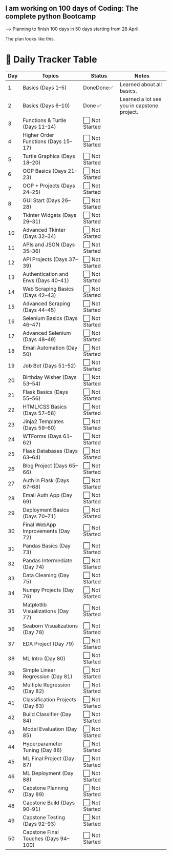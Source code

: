 ## I am working on 100 days of Coding: The complete python Bootcamp 

--> Planning to finish 100 days in 50 days starting from 28 April. 

The plan looks like this.

# 📅 Daily Tracker Table

| Day | Topics | Status | Notes |
| --- | --- | --- | --- |
| 1 | Basics (Days 1–5) | DoneDone✅ | Learned about all basics. |
| 2 | Basics (Days 6–10) | Done ✅ | Learned a lot see you in capstone project. |
| 3 | Functions & Turtle (Days 11–14) | ⬜ Not Started |  |
| 4 | Higher Order Functions (Days 15–17) | ⬜ Not Started |  |
| 5 | Turtle Graphics (Days 18–20) | ⬜ Not Started |  |
| 6 | OOP Basics (Days 21–23) | ⬜ Not Started |  |
| 7 | OOP + Projects (Days 24–25) | ⬜ Not Started |  |
| 8 | GUI Start (Days 26–28) | ⬜ Not Started |  |
| 9 | Tkinter Widgets (Days 29–31) | ⬜ Not Started |  |
| 10 | Advanced Tkinter (Days 32–34) | ⬜ Not Started |  |
| 11 | APIs and JSON (Days 35–36) | ⬜ Not Started |  |
| 12 | API Projects (Days 37–39) | ⬜ Not Started |  |
| 13 | Authentication and Envs (Days 40–41) | ⬜ Not Started |  |
| 14 | Web Scraping Basics (Days 42–43) | ⬜ Not Started |  |
| 15 | Advanced Scraping (Days 44–45) | ⬜ Not Started |  |
| 16 | Selenium Basics (Days 46–47) | ⬜ Not Started |  |
| 17 | Advanced Selenium (Days 48–49) | ⬜ Not Started |  |
| 18 | Email Automation (Day 50) | ⬜ Not Started |  |
| 19 | Job Bot (Days 51–52) | ⬜ Not Started |  |
| 20 | Birthday Wisher (Days 53–54) | ⬜ Not Started |  |
| 21 | Flask Basics (Days 55–56) | ⬜ Not Started |  |
| 22 | HTML/CSS Basics (Days 57–58) | ⬜ Not Started |  |
| 23 | Jinja2 Templates (Days 59–60) | ⬜ Not Started |  |
| 24 | WTForms (Days 61–62) | ⬜ Not Started |  |
| 25 | Flask Databases (Days 63–64) | ⬜ Not Started |  |
| 26 | Blog Project (Days 65–66) | ⬜ Not Started |  |
| 27 | Auth in Flask (Days 67–68) | ⬜ Not Started |  |
| 28 | Email Auth App (Day 69) | ⬜ Not Started |  |
| 29 | Deployment Basics (Days 70–71) | ⬜ Not Started |  |
| 30 | Final WebApp Improvements (Day 72) | ⬜ Not Started |  |
| 31 | Pandas Basics (Day 73) | ⬜ Not Started |  |
| 32 | Pandas Intermediate (Day 74) | ⬜ Not Started |  |
| 33 | Data Cleaning (Day 75) | ⬜ Not Started |  |
| 34 | Numpy Projects (Day 76) | ⬜ Not Started |  |
| 35 | Matplotlib Visualizations (Day 77) | ⬜ Not Started |  |
| 36 | Seaborn Visualizations (Day 78) | ⬜ Not Started |  |
| 37 | EDA Project (Day 79) | ⬜ Not Started |  |
| 38 | ML Intro (Day 80) | ⬜ Not Started |  |
| 39 | Simple Linear Regression (Day 81) | ⬜ Not Started |  |
| 40 | Multiple Regression (Day 82) | ⬜ Not Started |  |
| 41 | Classification Projects (Day 83) | ⬜ Not Started |  |
| 42 | Build Classifier (Day 84) | ⬜ Not Started |  |
| 43 | Model Evaluation (Day 85) | ⬜ Not Started |  |
| 44 | Hyperparameter Tuning (Day 86) | ⬜ Not Started |  |
| 45 | ML Final Project (Day 87) | ⬜ Not Started |  |
| 46 | ML Deployment (Day 88) | ⬜ Not Started |  |
| 47 | Capstone Planning (Day 89) | ⬜ Not Started |  |
| 48 | Capstone Build (Days 90–91) | ⬜ Not Started |  |
| 49 | Capstone Testing (Days 92–93) | ⬜ Not Started |  |
| 50 | Capstone Final Touches (Days 94–100) | ⬜ Not Started |  |